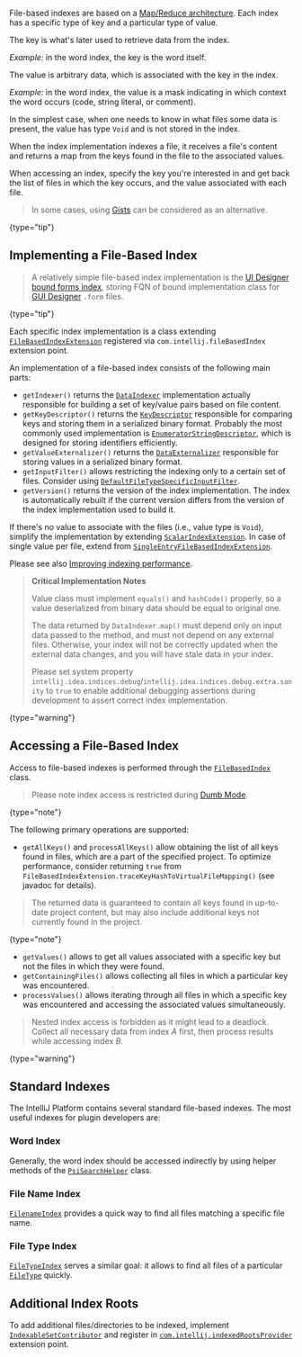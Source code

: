 [//]: # (title: File-Based Indexes)

<!-- Copyright 2000-2022 JetBrains s.r.o. and other contributors. Use of this source code is governed by the Apache 2.0 license that can be found in the LICENSE file. -->

File-based indexes are based on a [Map/Reduce architecture](https://en.wikipedia.org/wiki/MapReduce).
Each index has a specific type of key and a particular type of value.

The key is what's later used to retrieve data from the index.

*Example:* in the word index, the key is the word itself.

The value is arbitrary data, which is associated with the key in the index.

*Example:* in the word index, the value is a mask indicating in which context the word occurs (code, string literal, or comment).

In the simplest case, when one needs to know in what files some data is present, the value has type `Void` and is not stored in the index.

When the index implementation indexes a file, it receives a file's content and returns a map from the keys found in the file to the associated values.

When accessing an index, specify the key you're interested in and get back the list of files in which the key occurs, and the value associated with each file.
                                      
 > In some cases, using [Gists](indexing_and_psi_stubs.md#gists) can be considered as an alternative.
 >
 {type="tip"}

## Implementing a File-Based Index

 > A relatively simple file-based index implementation is the [UI Designer bound forms index](upsource:///plugins/ui-designer/src/com/intellij/uiDesigner/binding/FormClassIndex.java), storing FQN of bound implementation class for [GUI Designer](https://www.jetbrains.com/help/idea/gui-designer-basics.html) `.form` files.
 >
 {type="tip"}

Each specific index implementation is a class extending [`FileBasedIndexExtension`](upsource:///platform/indexing-api/src/com/intellij/util/indexing/FileBasedIndexExtension.java) registered via `com.intellij.fileBasedIndex` extension point.

An implementation of a file-based index consists of the following main parts:

* `getIndexer()` returns the [`DataIndexer`](upsource:///platform/util/src/com/intellij/util/indexing/DataIndexer.java) implementation actually responsible for building a set of key/value pairs based on file content.
* `getKeyDescriptor()` returns the [`KeyDescriptor`](upsource:///platform/util/src/com/intellij/util/io/KeyDescriptor.java) responsible for comparing keys and storing them in a serialized binary format.
   Probably the most commonly used implementation is [`EnumeratorStringDescriptor`](upsource:///platform/util/src/com/intellij/util/io/EnumeratorStringDescriptor.java), which is designed for storing identifiers efficiently.
* `getValueExternalizer()` returns the [`DataExternalizer`](upsource:///platform/util/src/com/intellij/util/io/DataExternalizer.java) responsible for storing values in a serialized binary format.
* `getInputFilter()` allows restricting the indexing only to a certain set of files. Consider using [`DefaultFileTypeSpecificInputFilter`](upsource:///platform/indexing-api/src/com/intellij/util/indexing/DefaultFileTypeSpecificInputFilter.java).
* `getVersion()` returns the version of the index implementation.
  The index is automatically rebuilt if the current version differs from the version of the index implementation used to build it.

If there's no value to associate with the files (i.e., value type is `Void`), simplify the implementation by extending [`ScalarIndexExtension`](upsource:///platform/indexing-api/src/com/intellij/util/indexing/ScalarIndexExtension.java).
In case of single value per file, extend from [`SingleEntryFileBasedIndexExtension`](upsource:///platform/indexing-api/src/com/intellij/util/indexing/SingleEntryFileBasedIndexExtension.java).

Please see also [Improving indexing performance](performance.md#improving-indexing-performance).

 > **Critical Implementation Notes** 
 > 
 > Value class must implement `equals()` and `hashCode()` properly, so a value deserialized from binary data should be equal to original one.
 >
 > The data returned by `DataIndexer.map()` must depend only on input data passed to the method, and must not depend on any external files.
 > Otherwise, your index will not be correctly updated when the external data changes, and you will have stale data in your index.
 >
 > Please set system property `intellij.idea.indices.debug`/`intellij.idea.indices.debug.extra.sanity` to `true` to enable additional debugging assertions during development to assert correct index implementation.
 >
 {type="warning"}
 
## Accessing a File-Based Index

Access to file-based indexes is performed through the [`FileBasedIndex`](upsource:///platform/indexing-api/src/com/intellij/util/indexing/FileBasedIndex.java) class.

 > Please note index access is restricted during [Dumb Mode](indexing_and_psi_stubs.md#dumb-mode).
 >
 {type="note"}

The following primary operations are supported:

* `getAllKeys()` and `processAllKeys()` allow obtaining the list of all keys found in files, which are a part of the specified project.
  To optimize performance, consider returning `true` from `FileBasedIndexExtension.traceKeyHashToVirtualFileMapping()` (see javadoc for details).

 >  The returned data is guaranteed to contain all keys found in up-to-date project content, but may also include additional keys not currently found in the project.
 >
 {type="note"}

* `getValues()` allows to get all values associated with a specific key but not the files in which they were found.
* `getContainingFiles()` allows collecting all files in which a particular key was encountered.
* `processValues()` allows iterating through all files in which a specific key was encountered and accessing the associated values simultaneously.

 > Nested index access is forbidden as it might lead to a deadlock.
 > Collect all necessary data from index _A_ first, then process results while accessing index _B_.
 >
 {type="warning"}

## Standard Indexes

The IntelliJ Platform contains several standard file-based indexes.
The most useful indexes for plugin developers are:

### Word Index
Generally, the word index should be accessed indirectly by using helper methods of the [`PsiSearchHelper`](upsource:///platform/indexing-api/src/com/intellij/psi/search/PsiSearchHelper.java) class.

### File Name Index
[`FilenameIndex`](upsource:///platform/indexing-api/src/com/intellij/psi/search/FilenameIndex.java) provides a quick way to find all files matching a specific file name.

### File Type Index
[`FileTypeIndex`](upsource:///platform/indexing-api/src/com/intellij/psi/search/FileTypeIndex.java) serves a similar goal: it allows to find all files of a particular [`FileType`](upsource:///platform/core-api/src/com/intellij/openapi/fileTypes/FileType.java) quickly.
                       
## Additional Index Roots

To add additional files/directories to be indexed, implement [`IndexableSetContributor`](upsource:///platform/indexing-api/src/com/intellij/util/indexing/IndexableSetContributor.java) and register in [`com.intellij.indexedRootsProvider`](https://jb.gg/ipe?extensions=com.intellij.indexedRootsProvider) extension point.